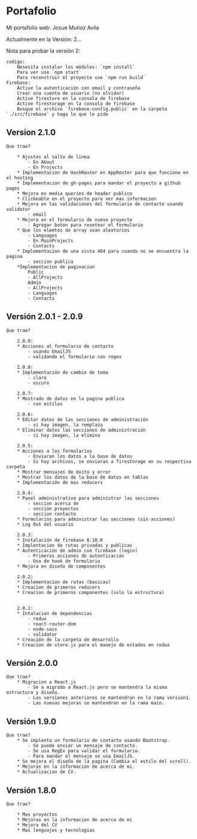 # Portafolio
Mi portafolio web:
Josue Muñoz Avila

Actualmente en la Versión: 2...

Nota para probar la versión 2:

    codigo: 
        Nesesita instalar los módulos: `npm install`
        Para ver use `npm start`
        Para reconstruir el proyecto use `npm run build`
    Firebase:
        Active la autenticación con email y contraseña
        Crear una cuenta de usuario (no olvidar)
        Active firestore en la consola de firebase
        Active firestorage en la consola de firebase
        Busque el archivo `firebase-config.public` en la carpeta `./src/firebase` y haga lo que le pide

## Version 2.1.0

    Que trae?

        * Ajustes al salto de linea
            - En About
            - En Projects
        * Implementacion de HashRouter en AppRouter para que funcione en el hosting
        * Implementacion de gh-pages para mandar el proyecto a github pages
        * Mejora en media queries de header publico
        * Clickeable en el proyecto para ver mas informacion
        * Mejora en las validaciones del formulario de contacto usando validator
            - email
        * Mejora en el formulario de nuevo proyecto
            - Agregar boton para resetear el formulario
        * Que los elemtos de array sean aleatorios
            - Languages
            - En MainProjects
            - Contacts
        * Implementacion de una vista 404 para cuando no se encuentra la pagina
            - seccion publica
        *Implementacion de paginacion
            Public
            - AllProjects
            Admin
            - AllProjects
            - Languages
            - Contacts

## Versión 2.0.1 - 2.0.9

    Que trae?

        2.0.9:
        * Acciones al formulario de contacto
            - usando EmailJS
            - validando el formulario con regex

        2.0.8:
        * Implementación de cambio de tema
            - claro
            - oscuro

        2.0.7:
        * Mostrado de datos en la pagina publica
            - con estilos

        2.0.6:
        * Editar datos de las secciones de administración
            - si hay imagen, la remplaza
        * Eliminar datos las secciones de administración
            - si hay imagen, la elimina

        2.0.5:
        * Acciones a los formularios
            - Enviaran los datos a la base de datos
            - Si hay archivos, se enviaran a firestorage en su respectiva carpeta
        * Mostrar mensajes de éxito y error
        * Mostrar los datos de la base de datos en tablas
        * Implementación de mas reducers

        2.0.4:
        * Panel administrativo para administrar las secciones
            - seccion acerca de
            - seccion proyectos
            - seccion contacto
        * Formularios para administrar las secciones (sin acciones)
        * Log Out del usuario

        2.0.3:
        * Instalación de firebase 8.10.0
        * Implentacion de rutas privadas y publicas
        * Autenticación de admin con firebase (login)
            - Primeras acciones de autenticación
            - Uso de hook de formulario
        * Mejora en diseño de componentes

        2.0.2:
        * Implementacion de rutas (basicas)
        * Creacion de primeros reducers
        * Creacion de primeros componentes (solo la estructura)


        2.0.1:
        * Intalacion de dependencias
            - redux
            - react-router-dom
            - node-sass
            - validator
        * Creación de la carpeta de desarrollo
        * Creacion de store.js para el manejo de estados en redux

## Versión 2.0.0

    Que trae?
        * Migracion a React.js
            - Se a migrado a React.js pero se mantendra la misma estructura y diseño.
            - Las versiones anteriores se mantendran en la rama version1.
            - Las nuevas mejoras se mantendran en la rama main.

## Versión 1.9.0

    Que trae?
        * Se implenta un formulario de contacto usando Bootstrap.
            - Se puede enviar un mensaje de contacto.
            - Se usa RegEx para validar el formulario.
            - Para mandar el mensaje se usa EmailJS.
        * Se mejora el diseño de la pagina (Cambia el estilo del scroll).
        * Mejoras en la informacion de acerca de mi.
        * Actualizacion de CV.

## Versión 1.8.0
    
    Que trae?
    
        * Mas proyectos
        * Mejoras en la informacion de acerca de mi
        * Mejora del CV
        * Mas lenguajes y tecnologias